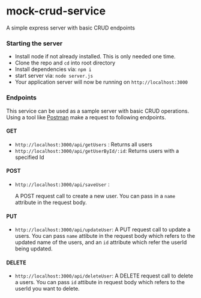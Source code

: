 # mock-crud-service
A simple express server with basic CRUD endpoints


### Starting the server
- Install node if not already installed. This is only needed one time.
- Clone the repo and `cd` into root directory
- Install dependencies via: `npm i`
- start server via: `node server.js`
- Your application server will now be running on `http://localhost:3000`

### Endpoints

This service can be used as a sample server with basic CRUD operations. Using a tool like [Postman](https://www.getpostman.com/) make a request to following endpoints. 
#### GET 
- `http://localhost:3000/api/getUsers` : Returns all users
- `http://localhost:3000/api/getUserById/:id`: Returns users with a specified Id

#### POST
- `http://localhost:3000/api/saveUser` : 
   
   A POST request call to create a new user. You can pass in a `name` attribute in the request body.

#### PUT
- `http://localhost:3000/api/updateUser`:
   A PUT request call to update a users. You can pass `name` attibute in the request body which refers to the updated name of the users, and an `id` attribute which refer the userId being updated.

#### DELETE
- `http://localhost:3000/api/deleteUser`:
   A DELETE request call to delete a users. You can pass `id` attibute in request body which refers to the userId you want to delete.